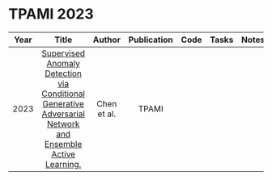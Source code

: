 # TPAMI 2023

| Year |                                                       Title                                                       |   Author    | Publication | Code | Tasks | Notes | Datasets| Notions |
|:----:|:-----------------------------------------------------------------------------------------------------------------:|:-----------:|:-----------:|:----:|:----:|:-----:|:-----:|:-----:|
| 2023 | [Supervised Anomaly Detection via Conditional Generative Adversarial Network and Ensemble Active Learning.](https://ieeexplore.ieee.org/stamp/stamp.jsp?arnumber=9965739) | Chen et al. |    TPAMI    |     |     |      | |




